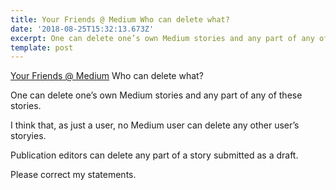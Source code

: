 ```yaml
---
title: Your Friends @ Medium Who can delete what?
date: '2018-08-25T15:32:13.673Z'
excerpt: One can delete one’s own Medium stories and any part of any of these stories.
template: post
---
```

[Your Friends @ Medium](https://medium.com/u/59cb2e9f3b38) Who can delete what?

One can delete one’s own Medium stories and any part of any of these stories.

I think that, as just a user, no Medium user can delete any other user’s storyies.

Publication editors can delete any part of a story submitted as a draft.

Please correct my statements.
